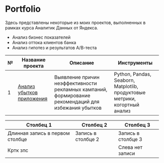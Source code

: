 # Portfolio
Здесь представлены некоторые из моих проектов, выполненных в рамках курса Аналитик Данных от Яндекса.
* Анализ бизнес показателей
* Анализ оттока клиентов банка
* Анализ гипотез и результатов А/В-теста

|№|Название проекта|Описание|Инструменты|
|-|--|---|----|
|1|[Анализ убытков приложения](https://disk.yandex.ru/d/xO14MxEHE0VqvA)|Выявление причин неэффективности рекламных кампаний, формирование рекомендаций для избежания убытков|Python, Pandas, Seaborn, Matplotlib, продуктовые метрики, когортный анализ|

|Столбец 1|Столбец 2|Столбец 3|
|-|--------|---|
|Длинная запись в первом столбце|Запись в столбце 2|Запись в столбце 3|
|Кртк зпс| |Слева нет записи|
